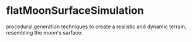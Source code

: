 # flatMoonSurfaceSimulation
 procedural generation techniques to create a realistic and dynamic terrain, resembling the moon's surface.
